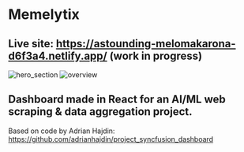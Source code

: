 # Memelytix 
## Live site: https://astounding-melomakarona-d6f3a4.netlify.app/ (work in progress)

![hero_section](https://iili.io/SM24uj.png)
![overview](https://iili.io/SM2LMB.png)

## Dashboard made in React for an AI/ML web scraping & data aggregation project. 

Based on code by Adrian Hajdin: https://github.com/adrianhajdin/project_syncfusion_dashboard
